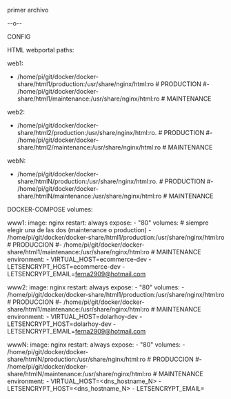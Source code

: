 primer archivo

--o--

CONFIG

HTML webportal paths:

web1:
- /home/pi/git/docker/docker-share/html1/production:/usr/share/nginx/html:ro    # PRODUCTION
#- /home/pi/git/docker/docker-share/html1/maintenance:/usr/share/nginx/html:ro  # MAINTENANCE

web2:
- /home/pi/git/docker/docker-share/html2/production:/usr/share/nginx/html:ro.   # PRODUCTION
#- /home/pi/git/docker/docker-share/html2/maintenance:/usr/share/nginx/html:ro  # MAINTENANCE

webN:

- /home/pi/git/docker/docker-share/htmlN/production:/usr/share/nginx/html:ro.   # PRODUCTION
#- /home/pi/git/docker/docker-share/htmlN/maintenance:/usr/share/nginx/html:ro  # MAINTENANCE

DOCKER-COMPOSE volumes:

www1:
  image: nginx
  restart: always
  expose:
    - "80"
  volumes:
    # siempre elegir una de las dos (maintenance o production)
    - /home/pi/git/docker/docker-share/html1/production:/usr/share/nginx/html:ro    # PRODUCCION
      #- /home/pi/git/docker/docker-share/html1/maintenance:/usr/share/nginx/html:ro   # MAINTENANCE
  environment:
    - VIRTUAL_HOST=ecommerce-dev
    - LETSENCRYPT_HOST=ecommerce-dev
    - LETSENCRYPT_EMAIL=ferna2909@hotmail.com

www2:
  image: nginx
  restart: always
  expose:
    - "80"
  volumes:
    - /home/pi/git/docker/docker-share/html1/production:/usr/share/nginx/html:ro    # PRODUCCION
      #- /home/pi/git/docker/docker-share/html1/maintenance:/usr/share/nginx/html:ro   # MAINTENANCE
  environment:
    - VIRTUAL_HOST=dolarhoy-dev
    - LETSENCRYPT_HOST=dolarhoy-dev
    - LETSENCRYPT_EMAIL=ferna2909@hotmail.com

wwwN:
  image: nginx
  restart: always
  expose:
    - "80"
  volumes:
    - /home/pi/git/docker/docker-share/htmlN/production:/usr/share/nginx/html:ro    # PRODUCCION
      #- /home/pi/git/docker/docker-share/htmlN/maintenance:/usr/share/nginx/html:ro   # MAINTENANCE
  environment:
    - VIRTUAL_HOST=<dns_hostname_N>
    - LETSENCRYPT_HOST=<dns_hostname_N>
    - LETSENCRYPT_EMAIL=<contacto>

